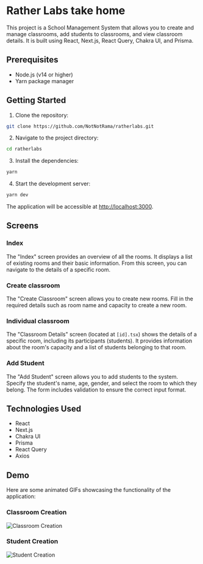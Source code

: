 # Rather Labs take home

This project is a School Management System that allows you to create and manage classrooms, add students to classrooms, and view classroom details. It is built using React, Next.js, React Query, Chakra UI, and Prisma.

## Prerequisites

- Node.js (v14 or higher)
- Yarn package manager

## Getting Started

1. Clone the repository:

```bash
git clone https://github.com/NotNotRama/ratherlabs.git
```

2. Navigate to the project directory:

```bash
cd ratherlabs
```

3. Install the dependencies:
```bash
yarn
```

4. Start the development server:
```bash
yarn dev
```

The application will be accessible at [http://localhost:3000](http://localhost:3000).

## Screens

### Index

The "Index" screen provides an overview of all the rooms. It displays a list of existing rooms and their basic information. From this screen, you can navigate to the details of a specific room.

### Create classroom

The "Create Classroom" screen allows you to create new rooms. Fill in the required details such as room name and capacity to create a new room.

### Individual classroom

The "Classroom Details" screen (located at `[id].tsx`) shows the details of a specific room, including its participants (students). It provides information about the room's capacity and a list of students belonging to that room.

### Add Student

The "Add Student" screen allows you to add students to the system. Specify the student's name, age, gender, and select the room to which they belong. The form includes validation to ensure the correct input format.

## Technologies Used

- React
- Next.js
- Chakra UI
- Prisma
- React Query
- Axios

## Demo

Here are some animated GIFs showcasing the functionality of the application:

### Classroom Creation

![Classroom Creation](https://i.imgur.com/pvS62DI.gif)

### Student Creation

![Student Creation](https://i.imgur.com/y9LL2QD.gif)


